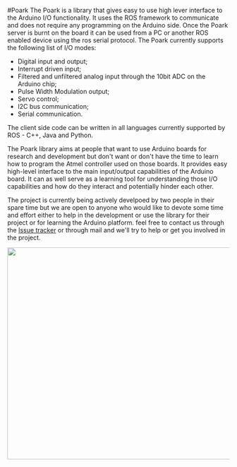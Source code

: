 #Poark
The Poark is a library that gives easy to use high lever interface to the Arduino I/O functionality. It uses the ROS framework to communicate and does not require any programming on the Arduino side.
Once the Poark server is burnt on the board it can be used from a PC or another ROS enabled device using the ros serial protocol.
The Poark currently supports the following list of I/O modes:

  * Digital input and output;
  * Interrupt driven input;
  * Filtered and unfiltered analog input through the 10bit ADC on the Arduino chip;
  * Pulse Width Modulation output;
  * Servo control;
  * I2C bus communication;
  * Serial communication.

The client side code can be written in all languages currently supported by ROS - C++, Java and Python.

The Poark library aims at people that want to use Arduino boards for research and development but don't want or don't have the time to learn how to program the Atmel controller used on those boards. It provides easy high-level interface to the main input/output capabilities of the Arduino board. It can as well serve as a learning tool for understanding those I/O capabilities and how do they interact and potentially hinder each other.

The project is currently being actively develpoed by two people in their spare time but we are open to anyone who would like to devote some time and effort either to help in the development or use the library for their project or for learning the Arduino platform. feel free to contact us through the [Issue tracker](http://code.google.com/p/poark/issues/list) or through mail and we'll try to help or get you involved in the project.

<p align='center'>
<a href='http://www.youtube.com/watch?feature=player_embedded&v=FkowXoBL06s' target='_blank'><img src='http://img.youtube.com/vi/FkowXoBL06s/0.jpg' width='640' height=480 /></a><br>
</p>
